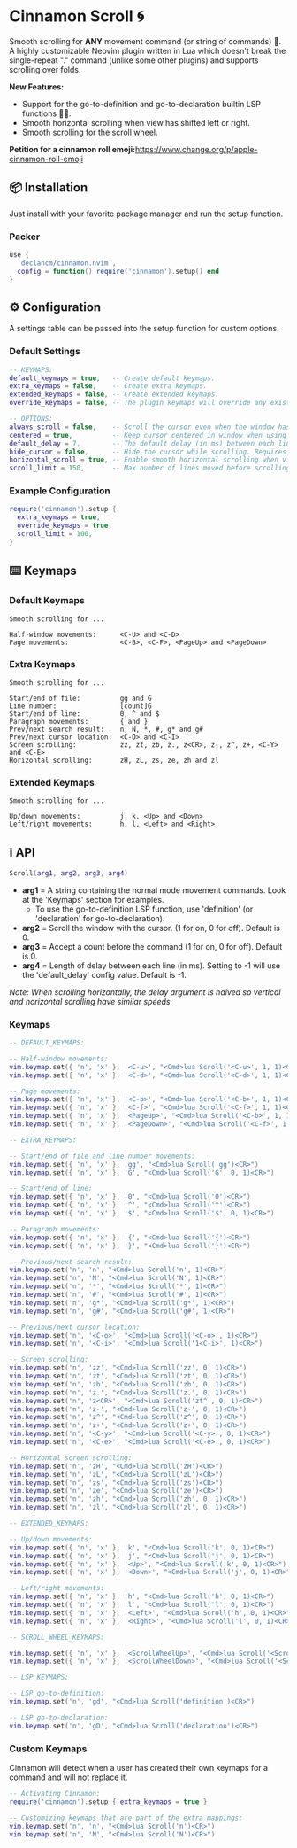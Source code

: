 # Cinnamon Scroll 🌀

Smooth scrolling for __ANY__ movement command (or string of commands) 🤯. A
highly customizable Neovim plugin written in Lua which doesn't break the
single-repeat "." command (unlike some other plugins) and supports scrolling
over folds.

__New Features:__
* Support for the go-to-definition and go-to-declaration builtin LSP functions 🥳🎉.
* Smooth horizontal scrolling when view has shifted left or right.
* Smooth scrolling for the scroll wheel.

__Petition for a cinnamon roll emoji:__<https://www.change.org/p/apple-cinnamon-roll-emoji>

## 📦 Installation

Just install with your favorite package manager and run the setup function.

### Packer

```lua
use {
  'declancm/cinnamon.nvim',
  config = function() require('cinnamon').setup() end
}
```

## ⚙️ Configuration

A settings table can be passed into the setup function for custom options.

### Default Settings

```lua
-- KEYMAPS:
default_keymaps = true,   -- Create default keymaps.
extra_keymaps = false,    -- Create extra keymaps.
extended_keymaps = false, -- Create extended keymaps.
override_keymaps = false, -- The plugin keymaps will override any existing keymaps.

-- OPTIONS:
always_scroll = false,    -- Scroll the cursor even when the window hasn't scrolled.
centered = true,          -- Keep cursor centered in window when using window scrolling.
default_delay = 7,        -- The default delay (in ms) between each line when scrolling.
hide_cursor = false,      -- Hide the cursor while scrolling. Requires enabling termguicolors!
horizontal_scroll = true, -- Enable smooth horizontal scrolling when view shifts left or right.
scroll_limit = 150,       -- Max number of lines moved before scrolling is skipped.
```

### Example Configuration

```lua
require('cinnamon').setup {
  extra_keymaps = true,
  override_keymaps = true,
  scroll_limit = 100,
}
```

## ⌨️ Keymaps

### Default Keymaps

```
Smooth scrolling for ...

Half-window movements:      <C-U> and <C-D>
Page movements:             <C-B>, <C-F>, <PageUp> and <PageDown>
```

### Extra Keymaps

```
Smooth scrolling for ...

Start/end of file:          gg and G
Line number:                [count]G
Start/end of line:          0, ^ and $
Paragraph movements:        { and }
Prev/next search result:    n, N, *, #, g* and g#
Prev/next cursor location:  <C-O> and <C-I>
Screen scrolling:           zz, zt, zb, z., z<CR>, z-, z^, z+, <C-Y> and <C-E>
Horizontal scrolling:       zH, zL, zs, ze, zh and zl
```

### Extended Keymaps

```
Smooth scrolling for ...

Up/down movements:          j, k, <Up> and <Down>
Left/right movements:       h, l, <Left> and <Right>
```

## ℹ️ API

```lua
Scroll(arg1, arg2, arg3, arg4)
```

* __arg1__ = A string containing the normal mode movement commands. Look at the 'Keymaps' section for examples.
  * To use the go-to-definition LSP function, use 'definition' (or 'declaration'
    for go-to-declaration).
* __arg2__ = Scroll the window with the cursor. (1 for on, 0 for off). Default is 0.
* __arg3__ = Accept a count before the command (1 for on, 0 for off). Default is 0.
* __arg4__ = Length of delay between each line (in ms). Setting to -1 will use the 'default_delay' config value. Default is -1.

_Note: When scrolling horizontally, the delay argument is halved so vertical and horizontal scrolling have similar speeds._

### Keymaps

```lua
-- DEFAULT_KEYMAPS:

-- Half-window movements:
vim.keymap.set({ 'n', 'x' }, '<C-u>', "<Cmd>lua Scroll('<C-u>', 1, 1)<CR>")
vim.keymap.set({ 'n', 'x' }, '<C-d>', "<Cmd>lua Scroll('<C-d>', 1, 1)<CR>")

-- Page movements:
vim.keymap.set({ 'n', 'x' }, '<C-b>', "<Cmd>lua Scroll('<C-b>', 1, 1)<CR>")
vim.keymap.set({ 'n', 'x' }, '<C-f>', "<Cmd>lua Scroll('<C-f>', 1, 1)<CR>")
vim.keymap.set({ 'n', 'x' }, '<PageUp>', "<Cmd>lua Scroll('<C-b>', 1, 1)<CR>")
vim.keymap.set({ 'n', 'x' }, '<PageDown>', "<Cmd>lua Scroll('<C-f>', 1, 1)<CR>")

-- EXTRA_KEYMAPS:

-- Start/end of file and line number movements:
vim.keymap.set({ 'n', 'x' }, 'gg', "<Cmd>lua Scroll('gg')<CR>")
vim.keymap.set({ 'n', 'x' }, 'G', "<Cmd>lua Scroll('G', 0, 1)<CR>")

-- Start/end of line:
vim.keymap.set({ 'n', 'x' }, '0', "<Cmd>lua Scroll('0')<CR>")
vim.keymap.set({ 'n', 'x' }, '^', "<Cmd>lua Scroll('^')<CR>")
vim.keymap.set({ 'n', 'x' }, '$', "<Cmd>lua Scroll('$', 0, 1)<CR>")

-- Paragraph movements:
vim.keymap.set({ 'n', 'x' }, '{', "<Cmd>lua Scroll('{')<CR>")
vim.keymap.set({ 'n', 'x' }, '}', "<Cmd>lua Scroll('}')<CR>")

-- Previous/next search result:
vim.keymap.set('n', 'n', "<Cmd>lua Scroll('n', 1)<CR>")
vim.keymap.set('n', 'N', "<Cmd>lua Scroll('N', 1)<CR>")
vim.keymap.set('n', '*', "<Cmd>lua Scroll('*', 1)<CR>")
vim.keymap.set('n', '#', "<Cmd>lua Scroll('#', 1)<CR>")
vim.keymap.set('n', 'g*', "<Cmd>lua Scroll('g*', 1)<CR>")
vim.keymap.set('n', 'g#', "<Cmd>lua Scroll('g#', 1)<CR>")

-- Previous/next cursor location:
vim.keymap.set('n', '<C-o>', "<Cmd>lua Scroll('<C-o>', 1)<CR>")
vim.keymap.set('n', '<C-i>', "<Cmd>lua Scroll('1<C-i>', 1)<CR>")

-- Screen scrolling:
vim.keymap.set('n', 'zz', "<Cmd>lua Scroll('zz', 0, 1)<CR>")
vim.keymap.set('n', 'zt', "<Cmd>lua Scroll('zt', 0, 1)<CR>")
vim.keymap.set('n', 'zb', "<Cmd>lua Scroll('zb', 0, 1)<CR>")
vim.keymap.set('n', 'z.', "<Cmd>lua Scroll('z.', 0, 1)<CR>")
vim.keymap.set('n', 'z<CR>', "<Cmd>lua Scroll('zt^', 0, 1)<CR>")
vim.keymap.set('n', 'z-', "<Cmd>lua Scroll('z-', 0, 1)<CR>")
vim.keymap.set('n', 'z^', "<Cmd>lua Scroll('z^', 0, 1)<CR>")
vim.keymap.set('n', 'z+', "<Cmd>lua Scroll('z+', 0, 1)<CR>")
vim.keymap.set('n', '<C-y>', "<Cmd>lua Scroll('<C-y>', 0, 1)<CR>")
vim.keymap.set('n', '<C-e>', "<Cmd>lua Scroll('<C-e>', 0, 1)<CR>")

-- Horizontal screen scrolling:
vim.keymap.set('n', 'zH', "<Cmd>lua Scroll('zH')<CR>")
vim.keymap.set('n', 'zL', "<Cmd>lua Scroll('zL')<CR>")
vim.keymap.set('n', 'zs', "<Cmd>lua Scroll('zs')<CR>")
vim.keymap.set('n', 'ze', "<Cmd>lua Scroll('ze')<CR>")
vim.keymap.set('n', 'zh', "<Cmd>lua Scroll('zh', 0, 1)<CR>")
vim.keymap.set('n', 'zl', "<Cmd>lua Scroll('zl', 0, 1)<CR>")

-- EXTENDED_KEYMAPS:

-- Up/down movements:
vim.keymap.set({ 'n', 'x' }, 'k', "<Cmd>lua Scroll('k', 0, 1)<CR>")
vim.keymap.set({ 'n', 'x' }, 'j', "<Cmd>lua Scroll('j', 0, 1)<CR>")
vim.keymap.set({ 'n', 'x' }, '<Up>', "<Cmd>lua Scroll('k', 0, 1)<CR>")
vim.keymap.set({ 'n', 'x' }, '<Down>', "<Cmd>lua Scroll('j', 0, 1)<CR>")

-- Left/right movements:
vim.keymap.set({ 'n', 'x' }, 'h', "<Cmd>lua Scroll('h', 0, 1)<CR>")
vim.keymap.set({ 'n', 'x' }, 'l', "<Cmd>lua Scroll('l', 0, 1)<CR>")
vim.keymap.set({ 'n', 'x' }, '<Left>', "<Cmd>lua Scroll('h', 0, 1)<CR>")
vim.keymap.set({ 'n', 'x' }, '<Right>', "<Cmd>lua Scroll('l', 0, 1)<CR>")

-- SCROLL_WHEEL_KEYMAPS:

vim.keymap.set({ 'n', 'x' }, '<ScrollWheelUp>', "<Cmd>lua Scroll('<ScrollWheelUp>')<CR>")
vim.keymap.set({ 'n', 'x' }, '<ScrollWheelDown>', "<Cmd>lua Scroll('<ScrollWheelDown>')<CR>")

-- LSP_KEYMAPS:

-- LSP go-to-definition:
vim.keymap.set('n', 'gd', "<Cmd>lua Scroll('definition')<CR>")

-- LSP go-to-declaration:
vim.keymap.set('n', 'gD', "<Cmd>lua Scroll('declaration')<CR>")
```

### Custom Keymaps

Cinnamon will detect when a user has created their own keymaps for a command
and will not replace it.

```lua
-- Activating Cinnamon:
require('cinnamon').setup { extra_keymaps = true }

-- Customizing keymaps that are part of the extra mappings:
vim.keymap.set('n', 'n', "<Cmd>lua Scroll('n')<CR>")
vim.keymap.set('n', 'N', "<Cmd>lua Scroll('N')<CR>")
```
